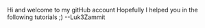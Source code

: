 Hi and welcome to my gitHub account
Hopefully I helped you in the following tutorials ;)
--Luk3Zammit
